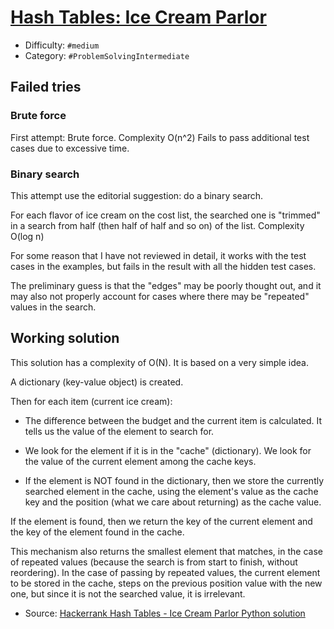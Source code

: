 # [Hash Tables: Ice Cream Parlor](https://www.hackerrank.com/challenges/ctci-ice-cream-parlor)

- Difficulty:  `#medium`
- Category: `#ProblemSolvingIntermediate`

## Failed tries

### Brute force

First attempt: Brute force. Complexity O(n^2)
Fails to pass additional test cases due to excessive time.

### Binary search

This attempt use the editorial suggestion: do a binary search.

For each flavor of ice cream on the cost list, the searched one
is "trimmed" in a search from half (then half of half and so on) of the list.
Complexity O(log n)

For some reason that I have not reviewed in detail,
it works with the test cases in the examples,
but fails in the result with all the hidden test cases.

The preliminary guess is that the "edges" may be poorly thought out,
and it may also not properly account for cases where there may be
"repeated" values in the search.

## Working solution

This solution has a complexity of O(N).
It is based on a very simple idea.

A dictionary (key-value object) is created.

Then for each item (current ice cream):

- The difference between the budget and the current item is calculated.
    It tells us the value of the element to search for.

- We look for the element if it is in the "cache" (dictionary).
    We look for the value of the current element among the cache keys.

- If the element is NOT found in the dictionary,
    then we store the currently searched element in the cache,
    using the element's value as the cache key and the position
    (what we care about returning) as the cache value.

If the element is found, then we return the key of the current element
and the key of the element found in the cache.

This mechanism also returns the smallest element that matches,
in the case of repeated values (because the search is from start to finish,
without reordering). In the case of passing by repeated values,
the current element to be stored in the cache,
steps on the previous position value with the new one,
but since it is not the searched value, it is irrelevant.

- Source: [Hackerrank Hash Tables - Ice Cream Parlor Python solution](https://medium.com/@xww0701/hackerrank-hash-tables-ice-cream-parlor-python-solution-fac434523ec7)
